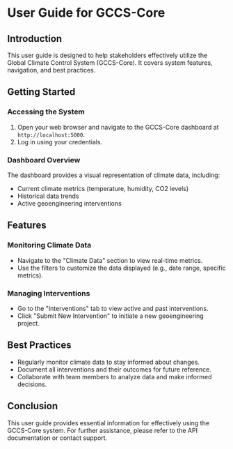 # User Guide for GCCS-Core

## Introduction
This user guide is designed to help stakeholders effectively utilize the Global Climate Control System (GCCS-Core). It covers system features, navigation, and best practices.

## Getting Started

### Accessing the System
1. Open your web browser and navigate to the GCCS-Core dashboard at `http://localhost:5000`.
2. Log in using your credentials.

### Dashboard Overview
The dashboard provides a visual representation of climate data, including:
- Current climate metrics (temperature, humidity, CO2 levels)
- Historical data trends
- Active geoengineering interventions

## Features

### Monitoring Climate Data
- Navigate to the "Climate Data" section to view real-time metrics.
- Use the filters to customize the data displayed (e.g., date range, specific metrics).

### Managing Interventions
- Go to the "Interventions" tab to view active and past interventions.
- Click "Submit New Intervention" to initiate a new geoengineering project.

## Best Practices
- Regularly monitor climate data to stay informed about changes.
- Document all interventions and their outcomes for future reference.
- Collaborate with team members to analyze data and make informed decisions.

## Conclusion
This user guide provides essential information for effectively using the GCCS-Core system. For further assistance, please refer to the API documentation or contact support.
